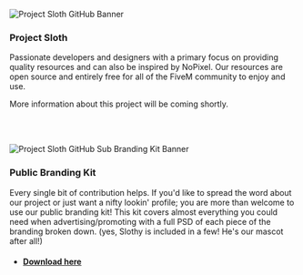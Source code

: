 ![Project Sloth GitHub Banner](https://user-images.githubusercontent.com/91661118/168956591-43462c40-e7c2-41af-8282-b2d9b6716771.png)

### Project Sloth
Passionate developers and designers with a primary focus on providing quality resources and can also be inspired by NoPixel. Our resources are open source and entirely free for all of the FiveM community to enjoy and use.

More information about this project will be coming shortly.

<br>
<br>

![Project Sloth GitHub Sub Branding Kit Banner](https://user-images.githubusercontent.com/91661118/168958335-c73b5b77-2ef5-4a38-8f64-f0bce5790a44.png)
### Public Branding Kit
Every single bit of contribution helps. If you'd like to spread the word about our project or just want a nifty lookin' profile; you are more than welcome to use our public branding kit! This kit covers almost everything you could need when advertising/promoting with a full PSD of each piece of the branding broken down. (yes, Slothy is included in a few! He's our mascot after all!)
* #### [Download here](https://drive.google.com/drive/folders/1gTqMFrMDfuxesCr81zSyM-lDlsLQm94G?usp=sharing)
